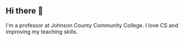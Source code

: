 ## Hi there 👋

I'm a professor at Johnson County Community College. I love CS and improving my teaching skills.
